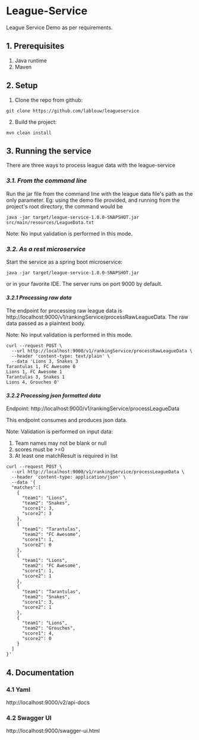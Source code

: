 # League-Service
League Service Demo as per requirements.

## **1. Prerequisites**

1. Java runtime
2. Maven

## **2. Setup**
    
1. Clone the repo from github:
```
git clone https://github.com/lablouw/leagueservice
```
2. Build the project:
```
mvn clean install
```

## **3. Running the service**
There are three ways to process league data with the league-service
### *3.1. From the command line*
Run the jar file from the command line with the league data file's path as the only parameter. Eg: using the demo file provided, and running from the project's root directory, the command would be
```
java -jar target/league-service-1.0.0-SNAPSHOT.jar src/main/resources/LeagueData.txt
```
Note: No input validation is performed in this mode.

### *3.2. As a rest microservice*
Start the service as a spring boot microservice:
```
java -jar target/league-service-1.0.0-SNAPSHOT.jar
```
or in your favorite IDE.
The server runs on port 9000 by default.

#### *3.2.1 Processing raw data*
The endpoint for processing raw league data is http://localhost:9000/v1/rankingService/processRawLeagueData. The raw data passed as a plaintext body.

Note: No input validation is performed in this mode.
```
curl --request POST \
  --url http://localhost:9000/v1/rankingService/processRawLeagueData \
  --header 'content-type: text/plain' \
  --data 'Lions 3, Snakes 3
Tarantulas 1, FC Awesome 0
Lions 1, FC Awesome 1
Tarantulas 3, Snakes 1
Lions 4, Grouches 0'
```

#### *3.2.2 Processing json formatted data*
Endpoint: http://localhost:9000/v1/rankingService/processLeagueData

This endpoint consumes and produces json data.

Note: Validation is performed on input data:
1. Team names may not be blank or null
2. scores must be >=0
3. At least one matchResult is required in list
```
curl --request POST \
  --url http://localhost:9000/v1/rankingService/processLeagueData \
  --header 'content-type: application/json' \
  --data '{
  "matches":[
    {
      "team1": "Lions",
      "team2": "Snakes",
      "score1": 3,
      "score2": 3
    },
    {
      "team1": "Tarantulas",
      "team2": "FC Awesome",
      "score1": 1,
      "score2": 0
    },
    {
      "team1": "Lions",
      "team2": "FC Awesome",
      "score1": 1,
      "score2": 1
    },
    {
      "team1": "Tarantulas",
      "team2": "Snakes",
      "score1": 3,
      "score2": 1
    },
    {
      "team1": "Lions",
      "team2": "Grouches",
      "score1": 4,
      "score2": 0
    }
  ]
}'
```

## **4. Documentation**
### **4.1 Yaml**
http://localhost:9000/v2/api-docs
### **4.2 Swagger UI**
http://localhost:9000/swagger-ui.html